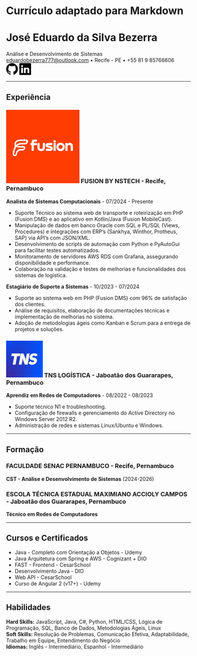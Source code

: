 # Currículo adaptado para Markdown

# José Eduardo da Silva Bezerra

Análise e Desenvolvimento de Sistemas  
eduardobezerra777@outlook.com • Recife - PE • +55 81 9 85766606  
[![Github](imgs/github.svg)](https://github.com/duutheboy) [![LinkedIn](imgs/linkedin.svg)](https://www.linkedin.com/in/eduardobezerra87/)

---

## Experiência

### ![Fusion Logo](imgs/fusiondms_logo.jpeg) FUSION BY NSTECH - Recife, Pernambuco  
**Analista de Sistemas Computacionais** - 07/2024 - Presente  
- Suporte Técnico ao sistema web de transporte e roteirização em PHP (Fusion DMS) e ao aplicativo em Kotlin/Java (Fusion MobileCast).
- Manipulação de dados em banco Oracle com SQL e PL/SQL (Views, Procedures) e integrações com ERP’s (Sankhya, Winthor, Protheus, SAP) via API’s com JSON/XML.
- Desenvolvimento de scripts de automação com Python e PyAutoGui para facilitar testes automatizados.
- Monitoramento de servidores AWS RDS com Grafana, assegurando disponibilidade e performance.
- Colaboração na validação e testes de melhorias e funcionalidades dos sistemas de logística.

**Estagiário de Suporte a Sistemas** - 10/2023 - 07/2024  
- Suporte ao sistema web em PHP (Fusion DMS) com 96% de satisfação dos clientes.
- Análise de requisitos, elaboração de documentações técnicas e implementação de melhorias no sistema.
- Adoção de metodologias ágeis como Kanban e Scrum para a entrega de projetos e soluções.

### ![TNS Logo](imgs/grupotns_logo.jpeg) TNS LOGÍSTICA - Jaboatão dos Guararapes, Pernambuco  
**Aprendiz em Redes de Computadores** - 08/2022 - 08/2023  
- Suporte técnico N1 e troubleshooting.
- Configuração de firewalls e gerenciamento do Active Directory no Windows Server 2012 R2.
- Administração de redes e sistemas Linux/Ubuntu e Windows.

---

## Formação

### FACULDADE SENAC PERNAMBUCO - Recife, Pernambuco  
**CST - Análise e Desenvolvimento de Sistemas** (2024-2026)

### ESCOLA TÉCNICA ESTADUAL MAXIMIANO ACCIOLY CAMPOS - Jaboatão dos Guararapes, Pernambuco  
**Técnico em Redes de Computadores**

---

## Cursos e Certificados

- Java - Completo com Orientação a Objetos - Udemy
- Java Arquitetura com Spring e AWS - Cognizant + DIO
- FAST - Frontend - CesarSchool
- Desenvolvimento Java - DIO
- Web API - CesarSchool
- Curso de Angular 2 (v17+) - Udemy

---

## Habilidades

**Hard Skills:** JavaScript, Java, C#, Python, HTML/CSS, Lógica de Programação, SQL, Banco de Dados, Metodologias Ágeis, Linux  
**Soft Skills:** Resolução de Problemas, Comunicação Efetiva, Adaptabilidade, Trabalho em Equipe, Entendimento do Negócio  
**Idiomas:** Inglês - Intermediário, Espanhol - Intermediário
